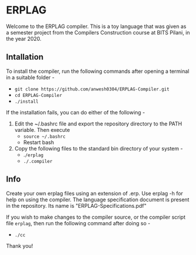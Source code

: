 # ERPLAG

Welcome to the ERPLAG compiler. This is a toy language that was given as a semester project from the Compilers Construction course at BITS Pilani, in the year 2020. 

## Intallation
To install the compiler, run the following commands after opening a terminal in a suitable folder -

   - `git clone https://github.com/anwesh0304/ERPLAG-Compiler.git`
   - `cd ERPLAG-Compiler`
   - `./install`

If the installation fails, you can do either of the following -
1. Edit the ~/.bashrc file and export the repository directory to the PATH variable. Then execute
   - `source ~/.bashrc`
   - Restart bash
2. Copy the following files to the standard bin directory of your system -
   - .`/erplag`
   - `./.compiler`
   
## Info
   
Create your own erplag files using an extension of .erp. Use erplag -h for help on using the compiler.
The language specification document is present in the repository. Its name is "ERPLAG-Specifications.pdf"

If you wish to make changes to the compiler source, or the compiler script file `erplag`, then run the following command after doing so -
   - `./cc`

Thank you!
